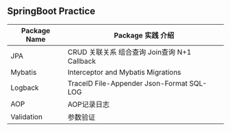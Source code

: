 ## SpringBoot Practice

| Package Name | Package 实践 介绍                                                                  |
|--------------|--------------------------------------------------------------------------------|
| JPA          | CRUD 关联关系 组合查询 Join查询 N+1 Callback                                             |
| Mybatis      | Interceptor and Mybatis Migrations                                             |
| Logback      | TraceID File-Appender Json-Format SQL-LOG                                      |
| AOP          | AOP记录日志                                                                        |
| Validation   | 参数验证                                                                           |
